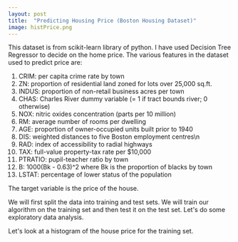 ```yaml
---
layout: post
title:  "Predicting Housing Price (Boston Housing Dataset)"
image: histPrice.png
---
```


This dataset is from scikit-learn library of python. I have used Decision Tree Regressor to decide on the home price. The various features in the dataset used to predict price are:


1. CRIM:     per capita crime rate by town       
2. ZN:       proportion of residential land zoned for lots over 25,000 sq.ft.
3. INDUS:    proportion of non-retail business acres per town
4. CHAS:     Charles River dummy variable (= 1 if tract bounds river; 0 otherwise)
5. NOX:      nitric oxides concentration (parts per 10 million)
6. RM:       average number of rooms per dwelling        
7. AGE:      proportion of owner-occupied units built prior to 1940
8. DIS:      weighted distances to five Boston employment centres\n        
9. RAD:      index of accessibility to radial highways        
10. TAX:     full-value property-tax rate per $10,000        
11. PTRATIO: pupil-teacher ratio by town        
12. B:       1000(Bk - 0.63)^2 where Bk is the proportion of blacks by town        
13. LSTAT:   percentage of lower status of the population        

The target variable is the price of the house.

We will first split the data into training and test sets. We will train our algorithm on the training set and then test it on the test set.
Let's do some exploratory data analysis. 

Let's look at a histogram of the house price for the training set.

